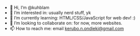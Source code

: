 - 👋 Hi, I’m @kuhblam
- 👀 I’m interested in: usually nerd stuff, yk
- 🌱 I’m currently learning: HTML/CSS/JavaScript for web dev! :)
- 💞️ I’m looking to collaborate on: for now, more websites.
- 📫 How to reach me: email kerubo.n.ondieki@gmail.com

<!---
kuhblam/kuhblam is a ✨ special ✨ repository because its `README.md` (this file) appears on your GitHub profile.
You can click the Preview link to take a look at your changes.
--->
